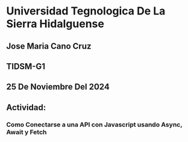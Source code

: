 # Universidad Tegnologica De La Sierra Hidalguense

## Jose Maria Cano Cruz
## TIDSM-G1
## 25 De Noviembre Del 2024


## Actividad:
### Como Conectarse a una API con Javascript usando Async, Await y Fetch